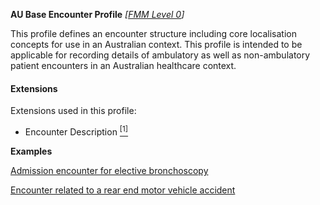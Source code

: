 **AU Base Encounter Profile**  *[[FMM Level 0](guidance.html)]*

This profile defines an encounter structure including core localisation concepts for use in an Australian context. This profile is intended to be applicable for recording details of ambulatory as well as non-ambulatory patient encounters in an Australian healthcare context.

#### Extensions
Extensions used in this profile:
* Encounter Description [<sup>[1]</sup>](http://build.fhir.org/ig/hl7au/au-fhir-base/StructureDefinition-encounter-description.html)

**Examples**

[Admission encounter for elective bronchoscopy](Encounter-encounter-example0.html)

[Encounter related to a rear end motor vehicle accident](Encounter-encounter-example1.html)